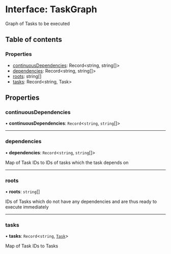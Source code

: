 # Interface: TaskGraph

Graph of Tasks to be executed

## Table of contents

### Properties

- [continuousDependencies](/reference/core-api/devkit/documents/TaskGraph#continuousdependencies): Record<string, string[]>
- [dependencies](/reference/core-api/devkit/documents/TaskGraph#dependencies): Record<string, string[]>
- [roots](/reference/core-api/devkit/documents/TaskGraph#roots): string[]
- [tasks](/reference/core-api/devkit/documents/TaskGraph#tasks): Record<string, Task>

## Properties

### continuousDependencies

• **continuousDependencies**: `Record`\<`string`, `string`[]\>

---

### dependencies

• **dependencies**: `Record`\<`string`, `string`[]\>

Map of Task IDs to IDs of tasks which the task depends on

---

### roots

• **roots**: `string`[]

IDs of Tasks which do not have any dependencies and are thus ready to execute immediately

---

### tasks

• **tasks**: `Record`\<`string`, [`Task`](/reference/core-api/devkit/documents/Task)\>

Map of Task IDs to Tasks
